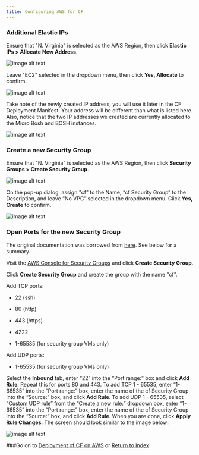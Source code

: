 ```yaml
---
title: Configuring AWS for CF
---
```


### Additional Elastic IPs

Ensure that "N. Virginia" is selected as the AWS Region, then click **Elastic IPs > Allocate New Address**.

![image alt text](ec2/image_27.png)

Leave "EC2" selected in the dropdown menu, then click **Yes, Allocate** to confirm.

![image alt text](ec2/image_28.png)

Take note of the newly created IP address; you will use it later in the CF Deployment Manifest.
Your address will be different than what is listed here.
Also, notice that the two IP addresses we created are currently allocated to the Micro Bosh and BOSH instances.

![image alt text](ec2/image_29.png)

### Create a new Security Group

Ensure that "N. Virginia" is selected as the AWS Region, then click **Security Groups > Create Security Group**.

![image alt text](ec2/image_30.png)

On the pop-up dialog, assign "cf" to the Name, “cf Security Group” to the Description, and leave “No VPC” selected in the dropdown menu.
 Click **Yes, Create** to confirm.

![image alt text](ec2/image_31.png)

### Open Ports for the new Security Group

The original documentation was borrowed from [here](https://github.com/cloudfoundry-community/bosh-cloudfoundry/blob/master/tutorials/build-your-own-heroku-with-cloudfoundry.md). See below for a summary.

Visit the [AWS Console for Security Groups](https://www.google.com/url?q=https%3A%2F%2Fconsole.aws.amazon.com%2Fec2%2Fhome%3Fregion%3Dus-east-1%23s%3DSecurityGroups&sa=D&sntz=1&usg=AFQjCNGEowcsPVCqMAhuqS27xnaVuvKiIg) and click **Create Security Group**.

Click **Create Security Group** and create the group with the name "cf".

Add TCP ports:

* 22 (ssh)

* 80 (http)

* 443 (https)

* 4222

* 1-65535 (for security group VMs only)

Add UDP ports:

* 1-65535 (for security group VMs only)

Select the **Inbound** tab, enter “22” into the “Port range:” box and click **Add Rule**.  Repeat this for ports 80 and 443.  To add TCP 1 -
65535, enter “1-66535” into the “Port range:” box, enter the name
of the cf Security Group into the “Source:” box, and click **Add Rule**.
 To add UDP 1 - 65535, select “Custom UDP rule” from the “Create a new
rule:” dropdown box, enter “1-66535” into the “Port range:” box,
enter the name of the cf Security Group into the “Source:” box, and
click **Add Rule**. When you are done, click **Apply Rule Changes**.
 The screen should look similar to the image below:

![image alt text](ec2/image_32.png)


###Go on to [Deployment of CF on AWS](./deploy_aws_cf.html) or [Return to Index](./index.html)